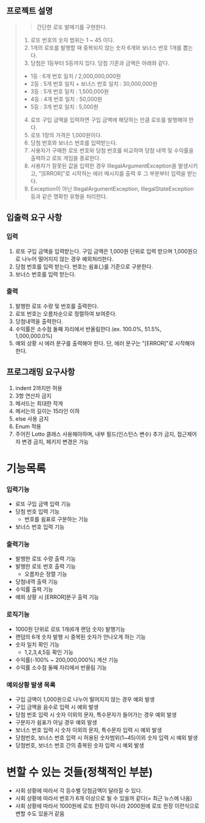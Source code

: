 ## 프로젝트 설명
>> 간단한 로또 발매기를 구현한다.
> 1. 로또 번호의 숫자 범위는 1 ~ 45 이다.
> 2. 1개의 로또를 발행할 때 중복되지 않는 숫자 6개와 보너스 번호 1개를 뽑는다.
> 3. 당첨은 1등부터 5등까지 있다. 당첨 기준과 금액은 아래와 같다.
>   * 1등 : 6개 번호 일치 / 2,000,000,000원
>   * 2등 : 5개 번호 일치 + 보너스 번호 일치 : 30,000,000원
>   * 3등 : 5개 번호 일치 : 1,500,000원
>   * 4등 : 4개 번호 일치 : 50,000원
>   * 5등 : 3개 번호 일치 : 5,000원
> 4. 로또 구입 금액을 입력하면 구입 금액에 해당하는 만큼 로또를 발행해야 한다.
> 5. 로또 1장의 가격은 1,000원이다.
> 6. 당첨 번호와 보너스 번호를 입력받는다.
> 7. 사용자가 구매한 로또 번호와 당첨 번호를 비교하여 당첨 내역 및 수익률을 출력하고 로또 게임을 종료한다.
> 8. 사용자가 잘못된 값을 입력한 경우 IllegalArgumentException을 발생시키고, "[ERROR]"로 시작하는 에러 메시지를 출력 후 그 부분부터 입력을 받는다.
> 9. Exception이 아닌 IllegalArgumentException, IllegalStateException 등과 같은 명확한 유형을 처리한다.

## 입출력 요구 사항
### 입력
1. 로또 구입 금액을 입력받는다. 구입 금액은 1,000원 단위로 입력 받으며 1,000원으로 나누어 떨어지지 않는 경우 예외처리한다.
2. 당첨 번호를 입력 받는다. 번호는 쉼표(,)를 기준으로 구분한다.
3. 보너스 번호를 입력 받는다.

### 출력
1. 발행한 로또 수량 및 번호를 출력한다.
2. 로또 번호는 오름차순으로 정렬하여 보여준다.
3. 당첨내역을 출력한다.
4. 수익률은 소수점 둘째 자리에서 반올림한다.(ex. 100.0%, 51.5%, 1,000,000.0%)
5. 예외 상황 시 에러 문구를 출력해야 한다. 단, 에러 문구는 "[ERROR]"로 시작해야 한다.

## 프로그래밍 요구사항
1. indent 2까지만 허용
2. 3항 연산자 금지
3. 메서드는 최대한 작게
4. 메서는의 길이는 15라인 이하
5. else 사용 금지
6. Enum 적용
7. 주어진 Lotto 클래스 사용해야하며, 내부 필드(인스턴스 변수) 추가 금지, 접근제어자 변경 금지, 페키지 변경은 가능

# 기능목록

### 입력기능
* 로또 구입 금액 입력 기능
* 당첨 번호 입력 기능
  * 번호를 쉼표로 구분하는 기능 
* 보너스 번호 입력 기능

### 출력기능
* 발행한 로또 수량 출력 기능
* 발행한 로또 번호 출력 기능
  * 오름차순 정렬 기능 
* 당첨내역 출력 기능
* 수익률 출력 기능
* 예외 상황 시 [ERROR]문구 출력 기능

### 로직기능
* 1000원 단위로 로또 1개(6개 랜덤 숫자) 발행기능
* 랜덤의 6개 숫자 발행 시 중복된 숫자가 안나오게 하는 기능
* 숫자 일치 확인 기능
  * 1,2,3,4,5등 확인 기능 
* 수익률(-100% ~ 200,000,000%) 계산 기능
* 수익률 소수점 둘째 자리에서 반올림 기능

### 예외상황 발생 목록
* 구입 금액이 1,000원으로 나누어 떨어지지 않는 경우 예외 발생
* 구입 금액을 음수로 입력 시 예외 발생
* 당첨 번호 입력 시 숫자 이외의 문자, 특수문자가 들어가는 경우 예외 발생
* 구분자가 쉼표가 아닐 경우 예외 발생
* 보너스 번호 입력 시 숫자 이외의 문자, 특수문자 입력 시 예외 발생
* 당첨번호, 보너스 번호 입력 시 허용된 숫자범위(1~45)이외 숫자 입력 시 예외 발생
* 당첨번호, 보너스 번호 간의 중복된 숫자 입력 시 예외 발생

# 변할 수 있는 것들(정책적인 부분)
* 사회 상황에 따라서 각 등수별 당첨금액이 달라질 수 있다.
* 사회 상황에 따라서 번호가 6개 이상으로 될 수 있을꺼 같다(= 최근 뉴스에 나옴)
* 사회 상황에 따라서 1000원에 로또 한장이 아니라 2000원에 로또 한장 이런식으로 변할 수도 있을거 같음
